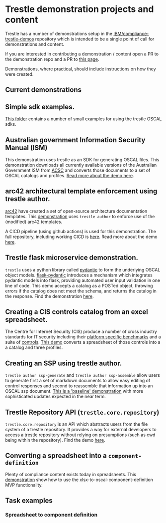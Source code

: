 # Trestle demonstration projects and content

Trestle has a number of demonstrations setup in the [IBM/compliance-trestle-demos](https://github.com/IBM/compliance-trestle-demos)
repository which is intended to be a single point of call for demonstrations and content.

If you are interested in contributing a demonstration / content open a PR to the demonstration repo and a PR to
[this page](https://github.com/IBM/compliance-trestle/blob/develop/docs/demonstrations-content.md).

Demonstrations, where practical, should include instructions on how they were created.

## Current demonstrations

## Simple sdk examples.

[This folder](https://github.com/IBM/compliance-trestle-demos/tree/develop/trestle_sdk_examples) contains a number of small examples for using the trestle OSCAL sdks.

## Australian government Information Security Manual (ISM)

This demonstration uses trestle as an SDK for generating OSCAL files. This demonstration downloads all currently available versions of the Australian Government ISM from [ACSC](https://www.acsc.gov.au) and converts those documents to a set of OSCAL catalogs and profiles. [Read more about the demo here](https://github.com/IBM/compliance-trestle-demos/tree/develop/ISM_catalog_profile).

## arc42 architectural template enforcement using trestle author.

[arc42](https://arc42.org/) have created a set of open-source architecture documentation templates. This [demonstration](https://github.com/IBM/compliance-trestle-arc42-demo)
uses `trestle author` to enforce use of the (modified) arc42 templates.

A CICD pipeline (using github actions) is used for this demonstration. The full repository, including working CICD is [here](https://github.com/IBM/compliance-trestle-arc42-demo). Read more about the demo [here](https://github.com/IBM/compliance-trestle-arc42-demo).

## Trestle flask microservice demonstration.

`trestle` uses a python library called [pydantic](https://pydantic-docs.helpmanual.io/) to form the underlying OSCAL object models. [flask-pydantic](https://github.com/bauerji/flask_pydantic) introduces a mechanism which integrates pydantic models into flask, providing automated user input validation in one line of code. This demo accepts a catalog as a POSTed object, throwing errors if the catalog does not meet the schema, and returns the catalog in the response. Find the demonstration [here](https://github.com/IBM/compliance-trestle-demos/tree/develop/trestle_flask_api).

## Creating a CIS controls catalog from an excel spreadsheet.

The Centre for Internet Security (CIS) produce a number of cross industry standards for IT security including their [platform specific benchmarks](https://www.cisecurity.org/cis-benchmarks/) and a suite of [controls](https://www.cisecurity.org/controls/). [This demo](https://github.com/IBM/compliance-trestle-demos/tree/develop/CIS_controls) converts a spreadsheet of those controls into a a catalog and three profiles.

## Creating an SSP using trestle author.

`trestle author ssp-generate` and `trestle author ssp-assemble` allow users to generate first a set of markdown documents to allow easy editing of control responses and second to reassemble that information up into an OSCAL ssp document. [This is a 'baseline' demonstration](https://github.com/IBM/compliance-trestle-demos/tree/develop/ssp_author_demo) with more sophisticated updates expected in the near term.

## Trestle Repository API (`trestle.core.repository`)

`trestle.core.repository` is an API which abstracts users from the file system of a trestle repository. It provides a way for external developers to access a trestle repository without relying on presumptions (such as cwd being within the repository). Find the demo [here](https://github.com/IBM/compliance-trestle-demos/tree/develop/trestle_repo_api_examples).

## Converting a spreadsheet into a `component-definition`

Plenty of compliance content exists today in spreadsheets. This [demonstration](https://github.com/IBM/compliance-trestle-demos/tree/develop/trestle_task_spread_sheet_to_component_definition) show how to use the xlsx-to-oscal-component-definition MVP functionality.

## Task examples

### Spreadsheet to component definition
